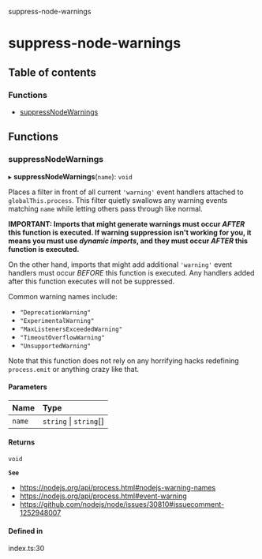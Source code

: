 suppress-node-warnings

# suppress-node-warnings

## Table of contents

### Functions

- [suppressNodeWarnings](README.md#suppressnodewarnings)

## Functions

### suppressNodeWarnings

▸ **suppressNodeWarnings**(`name`): `void`

Places a filter in front of all current `'warning'` event handlers attached
to `globalThis.process`. This filter quietly swallows any warning events
matching `name` while letting others pass through like normal.

**IMPORTANT: Imports that might generate warnings must occur _AFTER_ this
function is executed. If warning suppression isn't working for you, it means
you must use _dynamic imports_, and they must occur _AFTER_ this function is
executed.**

On the other hand, imports that might add additional `'warning'` event
handlers must occur _BEFORE_ this function is executed. Any handlers added
after this function executes will not be suppressed.

Common warning names include:

- `"DeprecationWarning"`
- `"ExperimentalWarning"`
- `"MaxListenersExceededWarning"`
- `"TimeoutOverflowWarning"`
- `"UnsupportedWarning"`

Note that this function does not rely on any horrifying hacks redefining
`process.emit` or anything crazy like that.

#### Parameters

| Name | Type |
| :------ | :------ |
| `name` | `string` \| `string`[] |

#### Returns

`void`

**`See`**

 - https://nodejs.org/api/process.html#nodejs-warning-names
 - https://nodejs.org/api/process.html#event-warning
 - https://github.com/nodejs/node/issues/30810#issuecomment-1252948007

#### Defined in

index.ts:30
